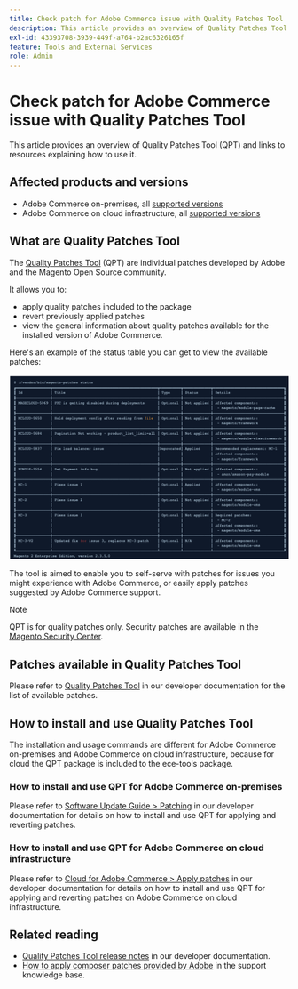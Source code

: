 ```yaml
---
title: Check patch for Adobe Commerce issue with Quality Patches Tool
description: This article provides an overview of Quality Patches Tool (QPT) and links to resources explaining how to use it.
exl-id: 43393708-3939-449f-a764-b2ac6326165f
feature: Tools and External Services
role: Admin
---
```

# Check patch for Adobe Commerce issue with Quality Patches Tool

This article provides an overview of Quality Patches Tool (QPT) and links to resources explaining how to use it.

## Affected products and versions

* Adobe Commerce on-premises, all [supported versions](https://www.adobe.com/content/dam/cc/en/legal/terms/enterprise/pdfs/Adobe-Commerce-Software-Lifecycle-Policy.pdf)
* Adobe Commerce on cloud infrastructure, all [supported versions](https://www.adobe.com/content/dam/cc/en/legal/terms/enterprise/pdfs/Adobe-Commerce-Software-Lifecycle-Policy.pdf)

## What are Quality Patches Tool

The [Quality Patches Tool](https://github.com/magento/quality-patches) (QPT) are individual patches developed by Adobe and the Magento Open Source community.

It allows you to:

* apply quality patches included to the package
* revert previously applied patches
* view the general information about quality patches available for the installed version of Adobe Commerce.

Here's an example of the status table you can get to view the available patches:

![Magento_patches_list](/help/assets/tools/status_table.png)

The tool is aimed to enable you to self-serve with patches for issues you might experience with Adobe Commerce, or easily apply patches suggested by Adobe Commerce support.

>[!NOTE]
>
>QPT is for quality patches only. Security patches are available in the [Magento Security Center](https://experienceleague.adobe.com/en/docs/commerce-operations/release/notes/overview).

## Patches available in Quality Patches Tool

Please refer to [Quality Patches Tool](https://experienceleague.adobe.com/tools/commerce-quality-patches/index.html) in our developer documentation for the list of available patches.

## How to install and use Quality Patches Tool

The installation and usage commands are different for Adobe Commerce on-premises and Adobe Commerce on cloud infrastructure, because for cloud the QPT package is included to the ece-tools package.

### How to install and use QPT for Adobe Commerce on-premises

Please refer to [Software Update Guide > Patching](https://experienceleague.adobe.com/en/docs/commerce-operations/tools/quality-patches-tool/usage) in our developer documentation for details on how to install and use QPT for applying and reverting patches.

### How to install and use QPT for Adobe Commerce on cloud infrastructure

Please refer to [Cloud for Adobe Commerce > Apply patches](https://experienceleague.adobe.com/en/docs/commerce-cloud-service/user-guide/develop/upgrade/apply-patches) in our developer documentation for details on how to install and use QPT for applying and reverting patches on Adobe Commerce on cloud infrastructure.

## Related reading

* [Quality Patches Tool release notes](https://experienceleague.adobe.com/en/docs/commerce-operations/tools/quality-patches-tool/release-notes) in our developer documentation.
* [How to apply composer patches provided by Adobe](https://experienceleague.adobe.com/en/docs/commerce-knowledge-base/kb/how-to/how-to-apply-a-composer-patch-provided-by-magento) in the support knowledge base.
